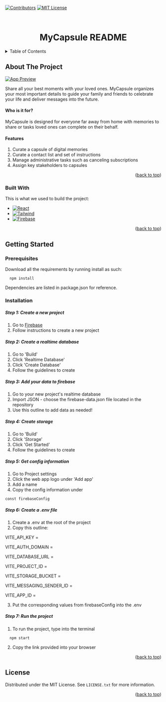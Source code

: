 <a name="readme-top"></a>

<!-- PROJECT SHIELDS -->
[![Contributors][contributors-shield]][contributors-url]
[![MIT License][license-shield]][license-url]

<br />
<div align="center">
  <h1 align="center">MyCapsule README</h1>
</div>

<!-- TABLE OF CONTENTS -->
<details>
  <summary>Table of Contents</summary>
  <ol>
    <li>
      <a href="#about-the-project">About The Project</a>
      <ul>
        <li><a href="#built-with">Built With</a></li>
      </ul>
    </li>
    <li>
      <a href="#getting-started">Getting Started</a>
      <ul>
        <li><a href="#prerequisites">Prerequisites</a></li>
        <li><a href="#installation">Installation</a></li>
      </ul>
    </li>
    <li><a href="#license">License</a></li>
  </ol>
</details>


<!-- ABOUT THE PROJECT -->
## About The Project

[![App Preview][app-preview]][app-preview]

Share all your best moments with your loved ones. MyCapsule organizes your most important details to guide your family and friends to celebrate your life and deliver messages into the future.

#### Who is it for?
MyCapsule is designed for everyone far away from home with memories to share or tasks loved ones can complete on their behalf.

#### Features 
1. Curate a capsule of digital memories 
2. Curate a contact list and set of instructions 
3. Manage administrative tasks such as canceling subscriptions
4. Assign key stakeholders to capsules

<p align="right">(<a href="#readme-top">back to top</a>)</p>

### Built With

This is what we used to build the project:

* [![React][React.js]][React-url]
* [![Tailwind][tailwindcss]][tailwindcss-url]
* [![Firebase][firebase]][firebase-url]

<p align="right">(<a href="#readme-top">back to top</a>)</p>

<!-- GETTING STARTED -->
## Getting Started

### Prerequisites

Download all the requirements by running install as such:
```
  npm install
```
Dependencies are listed in package.json for reference.

### Installation

##### Step 1: Create a new project
1. Go to [Firebase](https://console.firebase.google.com/u/0/project/_/database)
2. Follow instructions to create a new project

##### Step 2: Create a realtime database
1. Go to 'Build'
2. Click 'Realtime Database'
3. Click 'Create Database'
4. Follow the guidelines to create

##### Step 3: Add your data to firebase
1. Go to your new project's realtime database
2. Import JSON - choose the firebase-data.json file located in the repository
3. Use this outline to add data as needed!

##### Step 4: Create storage
1. Go to 'Build'
2. Click 'Storage'
3. Click 'Get Started'
4. Follow the guidelines to create

##### Step 5: Get config information
1. Go to Project settings
2. Click the web app logo under 'Add app'
3. Add a name
4. Copy the config information under 
``` 
const firebaseConfig 
``` 

##### Step 6: Create a .env file
1. Create a .env at the root of the project
2. Copy this outline:

VITE_API_KEY = 

VITE_AUTH_DOMAIN = 

VITE_DATABASE_URL = 

VITE_PROJECT_ID = 

VITE_STORAGE_BUCKET = 

VITE_MESSAGING_SENDER_ID =

VITE_APP_ID =

3. Put the corresponding values from firebaseConfig into the .env

##### Step 7: Run the project
1. To run the project, type into the terminal
```
  npm start
```
2. Copy the link provided into your browser

<p align="right">(<a href="#readme-top">back to top</a>)</p>

<!-- LICENSE -->
## License

Distributed under the MIT License. See `LICENSE.txt` for more information.

<p align="right">(<a href="#readme-top">back to top</a>)</p>

<!-- MARKDOWN LINKS & IMAGES -->
[contributors-shield]: https://img.shields.io/github/contributors/394-w23/Coral-Client?style=for-the-badge
[contributors-url]: https://github.com/394-w23/Coral-Client/graphs/contributors
[license-shield]: https://img.shields.io/github/license/othneildrew/Best-README-Template.svg?style=for-the-badge
[license-url]: https://github.com/394-w23/Coral-Client/blob/main/LICENSE
[React.js]: https://img.shields.io/badge/React-20232A?style=for-the-badge&logo=react&logoColor=61DAFB
[React-url]: https://reactjs.org/
[Vue.js]: https://img.shields.io/badge/Vue.js-35495E?style=for-the-badge&logo=vuedotjs&logoColor=4FC08D
[Vue-url]: https://vuejs.org/
[tailwindcss]: https://shields.io/badge/Tailwind-20232A?style=for-the-badge&logo=tailwindcss&logoColor=61DAFB
[tailwindcss-url]: https://tailwindcss.com/
[firebase]: https://shields.io/badge/Firebase-20232A?style=for-the-badge&logo=firebase
[firebase-url]: https://firebase.google.com/
[app-preview]: https://firebasestorage.googleapis.com/v0/b/clubbulletin-e6cf8.appspot.com/o/Screen%20Shot%202023-03-14%20at%207.41.56%20PM.png?alt=media&token=95ac0ad2-24f9-46d7-9f47-34df24b925f6